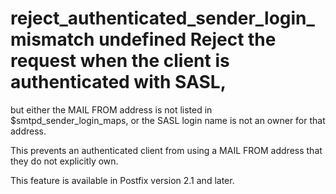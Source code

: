 # reject_authenticated_sender_login_mismatch undefined  Reject the request when the client is authenticated with SASL,
but either the MAIL FROM address is not listed in $smtpd_sender_login_maps,
or the SASL login name is not an owner for that address.

This prevents an authenticated client from using a MAIL FROM address
that they do not explicitly own.

This feature is available in Postfix version 2.1 and later. 